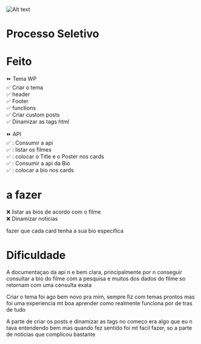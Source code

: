 ![Alt text](https://www.convertte.com.br/cvtt/wp-content/themes/cvtt_v3/assets/images/logo.png)

# Processo Seletivo

# Feito

:fast_forward: Tema WP </br>
:white_check_mark: Criar o tema </br>
:white_check_mark: header </br>
:white_check_mark: Footer </br>
:white_check_mark: functions </br>
:white_check_mark: Criar custom posts </br>
:white_check_mark: Dinamizar as tags html </br>

:fast_forward: API </br>
:white_check_mark: : Consumir a api </br>
:white_check_mark: : listar os filmes</br>
:white_check_mark: : colocar o Title e o Poster nos cards</br>
:white_check_mark: : Consumir a api da Bio</br>
:white_check_mark: : colocar a bio nos cards</br>


# a fazer
:x: listar as bios de acordo com o filme</br>
:x: Dinamizar noticias </br>

fazer que cada card tenha a sua bio especifica</br>

# Dificuldade 
A documentaçao da api n e bem clara, principalmente por n conseguir consultar a bio do filme com a pesquisa e muitos dos dados do filme so retornam com uma consulta exata</br>

Criar o tema foi ago bem novo pra mim, sempre fiz com temas prontos mas foi uma experiencia mt boa aprender como realmente funciona por de tras de tudo</br>

A parte de criar os posts e dinamizar as tags no começo era algo que eu n tava entendendo bem mas quando fez sentido foi mt facil fazer, so a parte de noticias que complicou bastante</br>
